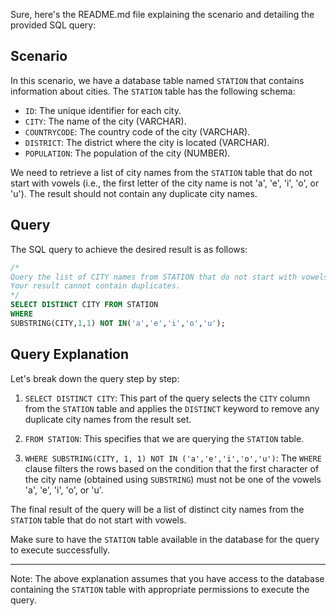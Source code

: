 Sure, here's the README.md file explaining the scenario and detailing the provided SQL query:

## Scenario
In this scenario, we have a database table named `STATION` that contains information about cities. The `STATION` table has the following schema:

- `ID`: The unique identifier for each city.
- `CITY`: The name of the city (VARCHAR).
- `COUNTRYCODE`: The country code of the city (VARCHAR).
- `DISTRICT`: The district where the city is located (VARCHAR).
- `POPULATION`: The population of the city (NUMBER).

We need to retrieve a list of city names from the `STATION` table that do not start with vowels (i.e., the first letter of the city name is not 'a', 'e', 'i', 'o', or 'u'). The result should not contain any duplicate city names.

## Query
The SQL query to achieve the desired result is as follows:

```sql
/*
Query the list of CITY names from STATION that do not start with vowels. 
Your result cannot contain duplicates.
*/
SELECT DISTINCT CITY FROM STATION 
WHERE 
SUBSTRING(CITY,1,1) NOT IN('a','e','i','o','u');
```

## Query Explanation
Let's break down the query step by step:

1. `SELECT DISTINCT CITY`: This part of the query selects the `CITY` column from the `STATION` table and applies the `DISTINCT` keyword to remove any duplicate city names from the result set.

2. `FROM STATION`: This specifies that we are querying the `STATION` table.

3. `WHERE SUBSTRING(CITY, 1, 1) NOT IN ('a','e','i','o','u')`: The `WHERE` clause filters the rows based on the condition that the first character of the city name (obtained using `SUBSTRING`) must not be one of the vowels 'a', 'e', 'i', 'o', or 'u'.

The final result of the query will be a list of distinct city names from the `STATION` table that do not start with vowels.

Make sure to have the `STATION` table available in the database for the query to execute successfully.

---

Note: The above explanation assumes that you have access to the database containing the `STATION` table with appropriate permissions to execute the query.